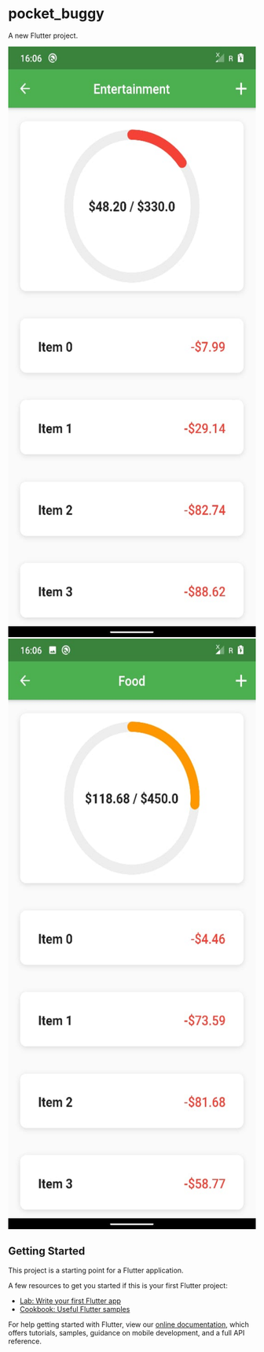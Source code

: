 # pocket_buggy

A new Flutter project.

<img src="images/WhatsApp Image 2020-03-07 at 16.07.25 (1).jpeg" alt="Main Screen" height="1200" width="600">
<img src="images/WhatsApp Image 2020-03-07 at 16.07.25 (2).jpeg" alt="Another Screen" height="1200" width="600">

## Getting Started

This project is a starting point for a Flutter application.

A few resources to get you started if this is your first Flutter project:

- [Lab: Write your first Flutter app](https://flutter.dev/docs/get-started/codelab)
- [Cookbook: Useful Flutter samples](https://flutter.dev/docs/cookbook)

For help getting started with Flutter, view our
[online documentation](https://flutter.dev/docs), which offers tutorials,
samples, guidance on mobile development, and a full API reference.
